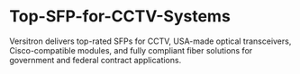 # Top-SFP-for-CCTV-Systems
Versitron delivers top-rated SFPs for CCTV, USA-made optical transceivers, Cisco-compatible modules, and fully compliant fiber solutions for government and federal contract applications.
